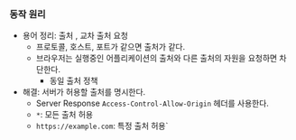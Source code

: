 ### 동작 원리

- 용어 정리: 출처 , 교차 출처 요청
	- 프로토콜, 호스트, 포트가 같으면 출처가 같다.
	- 브라우저는 실행중인 어플리케이션의 출처와 다른 출처의 자원을 요청하면 차단한다.
		- 동일 출처 정책
- 해결: 서버가 허용할 출처를 명시한다.
	-  Server Response `Access-Control-Allow-Origin` 헤더를 사용한다.
	- `*`: 모든 출처 허용
	- `https://example.com`: 특정 출처 허용`
